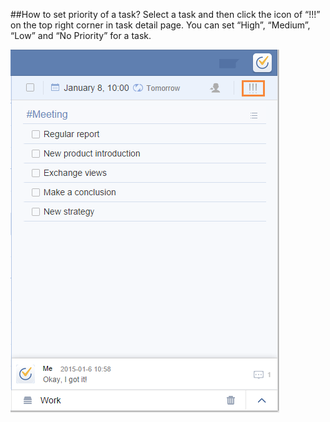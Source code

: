 ##How to set priority of a task?
Select a task and then click the icon of “!!!” on the top right corner in task detail page. You can set “High”, “Medium”, “Low” and “No Priority” for a task.

![](../images/image1.14.7.png)

